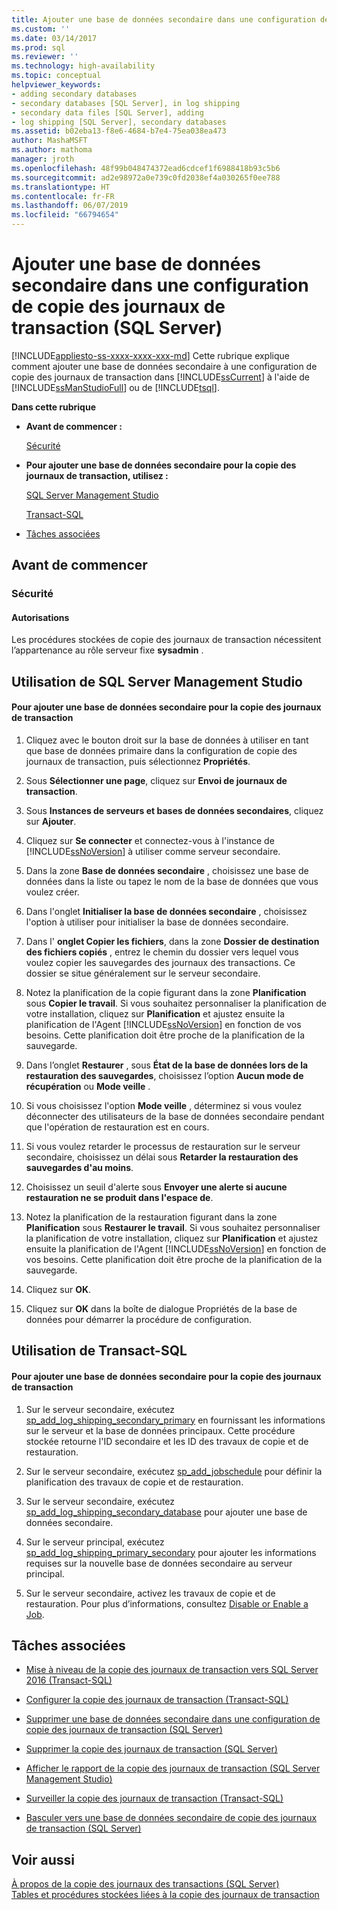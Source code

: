 ```yaml
---
title: Ajouter une base de données secondaire dans une configuration de copie des journaux de transaction (SQL Server) | Microsoft Docs
ms.custom: ''
ms.date: 03/14/2017
ms.prod: sql
ms.reviewer: ''
ms.technology: high-availability
ms.topic: conceptual
helpviewer_keywords:
- adding secondary databases
- secondary databases [SQL Server], in log shipping
- secondary data files [SQL Server], adding
- log shipping [SQL Server], secondary databases
ms.assetid: b02eba13-f8e6-4684-b7e4-75ea038ea473
author: MashaMSFT
ms.author: mathoma
manager: jroth
ms.openlocfilehash: 48f99b048474372ead6cdcef1f6988418b93c5b6
ms.sourcegitcommit: ad2e98972a0e739c0fd2038ef4a030265f0ee788
ms.translationtype: HT
ms.contentlocale: fr-FR
ms.lasthandoff: 06/07/2019
ms.locfileid: "66794654"
---
```

# <a name="add-a-secondary-database-to-a-log-shipping-configuration-sql-server"></a>Ajouter une base de données secondaire dans une configuration de copie des journaux de transaction (SQL Server)
[!INCLUDE[appliesto-ss-xxxx-xxxx-xxx-md](../../includes/appliesto-ss-xxxx-xxxx-xxx-md.md)]
  Cette rubrique explique comment ajouter une base de données secondaire à une configuration de copie des journaux de transaction dans [!INCLUDE[ssCurrent](../../includes/sscurrent-md.md)] à l'aide de [!INCLUDE[ssManStudioFull](../../includes/ssmanstudiofull-md.md)] ou de [!INCLUDE[tsql](../../includes/tsql-md.md)].  
  
 **Dans cette rubrique**  
  
-   **Avant de commencer :**  
  
     [Sécurité](#Security)  
  
-   **Pour ajouter une base de données secondaire pour la copie des journaux de transaction, utilisez :**  
  
     [SQL Server Management Studio](#SSMSProcedure)  
  
     [Transact-SQL](#TsqlProcedure)  
  
-   [Tâches associées](#RelatedTasks)  
  
##  <a name="BeforeYouBegin"></a> Avant de commencer  
  
###  <a name="Security"></a> Sécurité  
  
####  <a name="Permissions"></a> Autorisations  
 Les procédures stockées de copie des journaux de transaction nécessitent l’appartenance au rôle serveur fixe **sysadmin** .  
  
##  <a name="SSMSProcedure"></a> Utilisation de SQL Server Management Studio  
  
#### <a name="to-add-a-log-shipping-secondary-database"></a>Pour ajouter une base de données secondaire pour la copie des journaux de transaction  
  
1.  Cliquez avec le bouton droit sur la base de données à utiliser en tant que base de données primaire dans la configuration de copie des journaux de transaction, puis sélectionnez **Propriétés**.  
  
2.  Sous **Sélectionner une page**, cliquez sur **Envoi de journaux de transaction**.  
  
3.  Sous **Instances de serveurs et bases de données secondaires**, cliquez sur **Ajouter**.  
  
4.  Cliquez sur **Se connecter** et connectez-vous à l'instance de [!INCLUDE[ssNoVersion](../../includes/ssnoversion-md.md)] à utiliser comme serveur secondaire.  
  
5.  Dans la zone **Base de données secondaire** , choisissez une base de données dans la liste ou tapez le nom de la base de données que vous voulez créer.  
  
6.  Dans l'onglet **Initialiser la base de données secondaire** , choisissez l'option à utiliser pour initialiser la base de données secondaire.  
  
7.  Dans l' **onglet Copier les fichiers**, dans la zone **Dossier de destination des fichiers copiés** , entrez le chemin du dossier vers lequel vous voulez copier les sauvegardes des journaux des transactions. Ce dossier se situe généralement sur le serveur secondaire.  
  
8.  Notez la planification de la copie figurant dans la zone **Planification** sous **Copier le travail**. Si vous souhaitez personnaliser la planification de votre installation, cliquez sur **Planification** et ajustez ensuite la planification de l'Agent [!INCLUDE[ssNoVersion](../../includes/ssnoversion-md.md)] en fonction de vos besoins. Cette planification doit être proche de la planification de la sauvegarde.  
  
9. Dans l’onglet **Restaurer** , sous **État de la base de données lors de la restauration des sauvegardes**, choisissez l’option **Aucun mode de récupération** ou **Mode veille** .  
  
10. Si vous choisissez l'option **Mode veille** , déterminez si vous voulez déconnecter des utilisateurs de la base de données secondaire pendant que l'opération de restauration est en cours.  
  
11. Si vous voulez retarder le processus de restauration sur le serveur secondaire, choisissez un délai sous **Retarder la restauration des sauvegardes d'au moins**.  
  
12. Choisissez un seuil d'alerte sous **Envoyer une alerte si aucune restauration ne se produit dans l'espace de**.  
  
13. Notez la planification de la restauration figurant dans la zone **Planification** sous **Restaurer le travail**. Si vous souhaitez personnaliser la planification de votre installation, cliquez sur **Planification** et ajustez ensuite la planification de l'Agent [!INCLUDE[ssNoVersion](../../includes/ssnoversion-md.md)] en fonction de vos besoins. Cette planification doit être proche de la planification de la sauvegarde.  
  
14. Cliquez sur **OK**.  
  
15. Cliquez sur **OK** dans la boîte de dialogue Propriétés de la base de données pour démarrer la procédure de configuration.  
  
##  <a name="TsqlProcedure"></a> Utilisation de Transact-SQL  
  
#### <a name="to-add-a-log-shipping-secondary-database"></a>Pour ajouter une base de données secondaire pour la copie des journaux de transaction  
  
1.  Sur le serveur secondaire, exécutez [sp_add_log_shipping_secondary_primary](../../relational-databases/system-stored-procedures/sp-add-log-shipping-secondary-primary-transact-sql.md) en fournissant les informations sur le serveur et la base de données principaux. Cette procédure stockée retourne l'ID secondaire et les ID des travaux de copie et de restauration.  
  
2.  Sur le serveur secondaire, exécutez [sp_add_jobschedule](../../relational-databases/system-stored-procedures/sp-add-jobschedule-transact-sql.md) pour définir la planification des travaux de copie et de restauration.  
  
3.  Sur le serveur secondaire, exécutez [sp_add_log_shipping_secondary_database](../../relational-databases/system-stored-procedures/sp-add-log-shipping-secondary-database-transact-sql.md) pour ajouter une base de données secondaire.  
  
4.  Sur le serveur principal, exécutez [sp_add_log_shipping_primary_secondary](../../relational-databases/system-stored-procedures/sp-add-log-shipping-primary-secondary-transact-sql.md) pour ajouter les informations requises sur la nouvelle base de données secondaire au serveur principal.  
  
5.  Sur le serveur secondaire, activez les travaux de copie et de restauration. Pour plus d’informations, consultez [Disable or Enable a Job](../../ssms/agent/disable-or-enable-a-job.md).  
  
##  <a name="RelatedTasks"></a> Tâches associées  
  
-   [Mise à niveau de la copie des journaux de transaction vers SQL Server 2016 &#40;Transact-SQL&#41;](../../database-engine/log-shipping/upgrading-log-shipping-to-sql-server-2016-transact-sql.md)  
  
-   [Configurer la copie des journaux de transaction &#40;Transact-SQL&#41;](../../database-engine/log-shipping/configure-log-shipping-sql-server.md)  
  
-   [Supprimer une base de données secondaire dans une configuration de copie des journaux de transaction &#40;SQL Server&#41;](../../database-engine/log-shipping/remove-a-secondary-database-from-a-log-shipping-configuration-sql-server.md)  
  
-   [Supprimer la copie des journaux de transaction &#40;SQL Server&#41;](../../database-engine/log-shipping/remove-log-shipping-sql-server.md)  
  
-   [Afficher le rapport de la copie des journaux de transaction &#40;SQL Server Management Studio&#41;](../../database-engine/log-shipping/view-the-log-shipping-report-sql-server-management-studio.md)  
  
-   [Surveiller la copie des journaux de transaction &#40;Transact-SQL&#41;](../../database-engine/log-shipping/monitor-log-shipping-transact-sql.md)  
  
-   [Basculer vers une base de données secondaire de copie des journaux de transaction &#40;SQL Server&#41;](../../database-engine/log-shipping/fail-over-to-a-log-shipping-secondary-sql-server.md)  
  
## <a name="see-also"></a>Voir aussi  
 [À propos de la copie des journaux des transactions &#40;SQL Server&#41;](../../database-engine/log-shipping/about-log-shipping-sql-server.md)   
 [Tables et procédures stockées liées à la copie des journaux de transaction](../../database-engine/log-shipping/log-shipping-tables-and-stored-procedures.md)  
  
  

